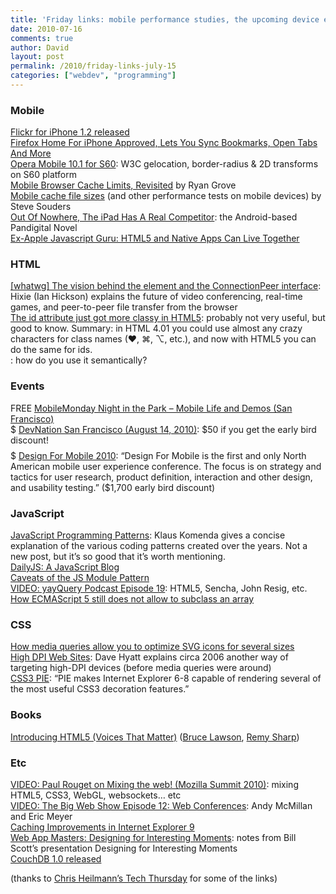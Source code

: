 ```yaml
---
title: 'Friday links: mobile performance studies, the upcoming device element, and more (July 15)'
date: 2010-07-16
comments: true
author: David
layout: post
permalink: /2010/friday-links-july-15
categories: ["webdev", "programming"]
---
```

### Mobile

[Flickr for iPhone 1.2 released][1]  
[Firefox Home For iPhone Approved, Lets You Sync Bookmarks, Open Tabs And More][2]  
[Opera Mobile 10.1 for S60][3]: W3C gelocation, border-radius &#038; 2D transforms on S60 platform  
[Mobile Browser Cache Limits, Revisited][4] by Ryan Grove  
[Mobile cache file sizes][5] (and other performance tests on mobile devices) by Steve Souders  
[Out Of Nowhere, The iPad Has A Real Competitor][6]: the Android-based Pandigital Novel  
[Ex-Apple Javascript Guru: HTML5 and Native Apps Can Live Together][7]

### HTML

[[whatwg] The vision behind the <device> element and the ConnectionPeer interface][8]: Hixie (Ian Hickson) explains the future of video conferencing, real-time games, and peer-to-peer file transfer from the browser  
[The id attribute just got more classy in HTML5][9]: probably not very useful, but good to know. Summary: in HTML 4.01 you could use almost any crazy characters for class names (♥, ⌘, ⌥, etc.), and now with HTML5 you can do the same for ids.  
[<mark>][10]: how do you use it semantically?

### Events

FREE [MobileMonday Night in the Park &#8211; Mobile Life and Demos (San Francisco)][11]  
$ [DevNation San Francisco (August 14, 2010)][12]: $50 if you get the early bird discount!  
$$$$$ [Design For Mobile 2010][13]: &#8220;Design For Mobile is the first and only North American mobile user experience conference. The focus is on strategy and tactics for user research, product definition, interaction and other design, and usability testing.&#8221; ($1,700 early bird discount)

### JavaScript

[JavaScript Programming Patterns][14]: Klaus Komenda gives a concise explanation of the various coding patterns created over the years. Not a new post, but it&#8217;s so good that it&#8217;s worth mentioning.  
[DailyJS: A JavaScript Blog][15]  
[Caveats of the JS Module Pattern][16]  
[VIDEO: yayQuery Podcast Episode 19][17]: HTML5, Sencha, John Resig, etc.  
[How ECMAScript 5 still does not allow to subclass an array][18]

### CSS

[How media queries allow you to optimize SVG icons for several sizes][19]  
[High DPI Web Sites][20]: Dave Hyatt explains circa 2006 another way of targeting high-DPI devices (before media queries were around)  
[CSS3 PIE][21]: &#8220;PIE makes Internet Explorer 6-8 capable of rendering several of the most useful CSS3 decoration features.&#8221;

### Books

[Introducing HTML5 (Voices That Matter)][22] ([Bruce Lawson][23], [Remy Sharp][24])

### Etc

[VIDEO: Paul Rouget on Mixing the web! (Mozilla Summit 2010)][25]: mixing HTML5, CSS3, WebGL, websockets&#8230; etc  
[VIDEO: The Big Web Show Episode 12: Web Conferences][26]: Andy McMillan and Eric Meyer  
[Caching Improvements in Internet Explorer 9][27]  
[Web App Masters: Designing for Interesting Moments][28]: notes from Bill Scott&#8217;s presentation Designing for Interesting Moments  
[CouchDB 1.0 released][29]

(thanks to [Chris Heilmann&#8217;s Tech Thursday][30] for some of the links)

 [1]: http://www.flickr.com/photos/spierisf/4776109875/
 [2]: http://techcrunch.com/2010/07/15/firefox-iphone/
 [3]: http://my.opera.com/ODIN/blog/2010/07/15/opera-mobile-10-1-for-s60
 [4]: http://www.yuiblog.com/blog/2010/07/12/mobile-browser-cache-limits-revisited/
 [5]: http://www.stevesouders.com/blog/2010/07/12/mobile-cache-file-sizes/
 [6]: http://ipadtest.wordpress.com/2010/07/12/out-of-nowhere-the-ipad-has-a-real-competitor/
 [7]: http://gigaom.com/2010/07/13/charles-jolley-srpoutcore-strobe/
 [8]: http://lists.whatwg.org/htdig.cgi/whatwg-whatwg.org/2010-July/027129.html
 [9]: http://mathiasbynens.be/notes/html5-id-class
 [10]: http://www.danielmall.com/archives/2010/07/15/mark.php
 [11]: http://momosv-jul19.eventbrite.com/
 [12]: http://devnation.us/events/9
 [13]: http://www.design4mobile.com/
 [14]: http://www.klauskomenda.com/code/javascript-programming-patterns/
 [15]: http://dailyjs.com/
 [16]: http://emmett.be/thewebdev/archives/96
 [17]: http://yayquery.com/
 [18]: http://perfectionkills.com/how-ecmascript-5-still-does-not-allow-to-subclass-an-array/
 [19]: http://my.opera.com/ODIN/blog/2009/10/12/how-media-queries-allow-you-to-optimize-svg-icons-for-several-sizes
 [20]: http://webkit.org/blog/55/high-dpi-web-sites/
 [21]: http://css3pie.com/
 [22]: http://www.amazon.com/Introducing-HTML5-Voices-That-Matter/dp/0321687299
 [23]: http://twitter.com/brucel
 [24]: http://twitter.com/REM
 [25]: http://www.youtube.com/watch?v=-BsB0HpS768
 [26]: http://5by5.tv/bigwebshow/12
 [27]: http://blogs.msdn.com/b/ie/archive/2010/07/14/caching-improvements-in-internet-explorer-9.aspx
 [28]: http://www.lukew.com/ff/entry.asp?1149
 [29]: http://www.couch.io/
 [30]: http://developer.yahoo.net/blog/archives/2010/07/tech_thursday_browsers_javascript_football_and_html5_hunks.html